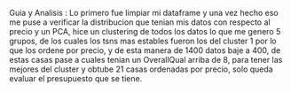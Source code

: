 Guia y Analisis :
Lo primero fue limpiar mi dataframe y una vez hecho eso me puse a verificar la distribucion que tenian mis datos con respecto al precio y un PCA, hice un clustering de todos los datos lo que me genero 5 grupos, de los cuales los tsns mas estables fueron los del cluster 1 por lo que los ordene por precio, y de esta manera de 1400 datos baje a 400, de estas casas pase a cuales tenian un OverallQual arriba de 8, para tener las mejores del cluster y obtube 21 casas ordenadas por precio, solo queda evaluar el presupuesto que se tiene.